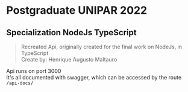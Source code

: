 # Postgraduate UNIPAR 2022

## Specialization NodeJs TypeScript

> Recreated Api, originally created for the final work on NodeJs, in TypeScript  
> Create by: Henrique Augusto Maltauro

Api runs on port 3000  
It's all documented with swagger, which can be accessed by the route `/api-docs/`
